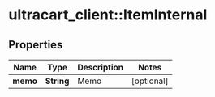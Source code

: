 # ultracart_client::ItemInternal

## Properties
Name | Type | Description | Notes
------------ | ------------- | ------------- | -------------
**memo** | **String** | Memo | [optional] 


